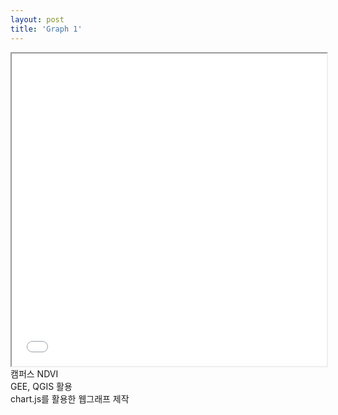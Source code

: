 ```yaml
---
layout: post
title: 'Graph 1'
---
```


<iframe src="/assets/imageseg.html" width="100%" height="500px"></iframe>
캠퍼스 NDVI<br>
GEE, QGIS 활용<br>
chart.js를 활용한 웹그래프 제작
